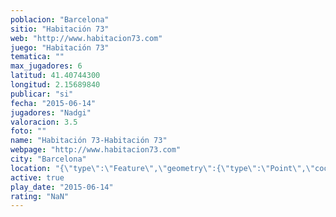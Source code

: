 ```yaml
---
poblacion: "Barcelona"
sitio: "Habitación 73"
web: "http://www.habitacion73.com"
juego: "Habitación 73"
tematica: ""
max_jugadores: 6
latitud: 41.40744300
longitud: 2.15689840
publicar: "si"
fecha: "2015-06-14"
jugadores: "Nadgi"
valoracion: 3.5
foto: ""
name: "Habitación 73-Habitación 73"
webpage: "http://www.habitacion73.com"
city: "Barcelona"
location: "{\"type\":\"Feature\",\"geometry\":{\"type\":\"Point\",\"coordinates\":[41.407443,2.1568984]}}"
active: true
play_date: "2015-06-14"
rating: "NaN"
---
```

